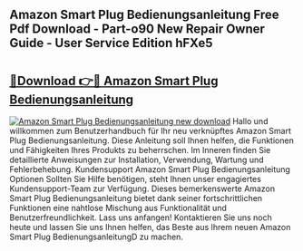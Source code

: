 ## Amazon Smart Plug Bedienungsanleitung Free Pdf Download - Part-o90 New Repair Owner Guide - User Service Edition hFXe5

# <h2><a href="http://df5lrw.blite.top/?on=Amazon+Smart+Plug+Bedienungsanleitung">🔗Download 👉🔴 Amazon Smart Plug Bedienungsanleitung</a></h2>

[![Amazon Smart Plug Bedienungsanleitung new download](https://i.imgur.com/lujVjoI.png)](http://df5lrw.blite.top/?on=Amazon+Smart+Plug+Bedienungsanleitung)
Hallo und willkommen zum Benutzerhandbuch für Ihr neu verknüpftes Amazon Smart Plug Bedienungsanleitung. Diese Anleitung soll Ihnen helfen, die Funktionen und Fähigkeiten Ihres Produkts zu beherrschen. Im Inneren finden Sie detaillierte Anweisungen zur Installation, Verwendung, Wartung und Fehlerbehebung. Kundensupport Amazon Smart Plug Bedienungsanleitung Optionen Sollten Sie Hilfe benötigen, steht Ihnen unser engagiertes Kundensupport-Team zur Verfügung. Dieses bemerkenswerte Amazon Smart Plug Bedienungsanleitung bietet dank seiner fortschrittlichen Funktionen eine nahtlose Mischung aus Funktionalität und Benutzerfreundlichkeit. Lass uns anfangen! Kontaktieren Sie uns noch heute und lassen Sie uns Ihnen helfen, das Beste aus Ihrem neuen Amazon Smart Plug BedienungsanleitungD zu machen.
